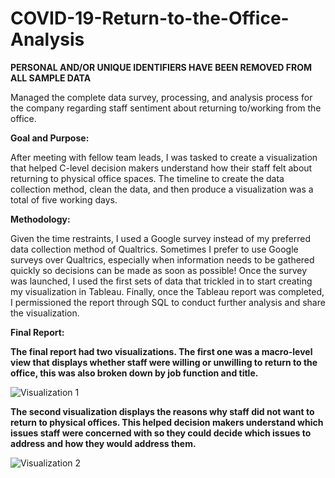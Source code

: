 # COVID-19-Return-to-the-Office-Analysis

**PERSONAL AND/OR UNIQUE IDENTIFIERS HAVE BEEN REMOVED FROM ALL SAMPLE DATA** 

Managed the complete data survey, processing, and analysis process for the company regarding staff sentiment about returning to/working from the office.

**Goal and Purpose:**

After meeting with fellow team leads, I was tasked to create a visualization that helped C-level decision makers understand how their staff felt about returning to physical office spaces. The timeline to create the data collection method, clean the data, and then produce a visualization was a total of five working days. 

**Methodology:**

Given the time restraints, I used a Google survey instead of my preferred data collection method of Qualtrics. Sometimes I prefer to use Google surveys over Qualtrics, especially when information needs to be gathered quickly so decisions can be made as soon as possible! Once the survey was launched, I used the first sets of data that trickled in to start creating my visualization in Tableau. Finally, once the Tableau report was completed, I permissioned the report through SQL to conduct further analysis and share the visualization.

**Final Report:**

**The final report had two visualizations. The first one was a macro-level view that displays whether staff were willing or unwilling to return to the office, this was also broken down by job function and title.**

![Visualization 1](Visualization-1.gif)

**The second visualization displays the reasons why staff did not want to return to physical offices. This helped decision makers understand which issues staff were concerned with so they could decide which issues to address and how they would address them.**

![Visualization 2](Visualization-2.gif)
